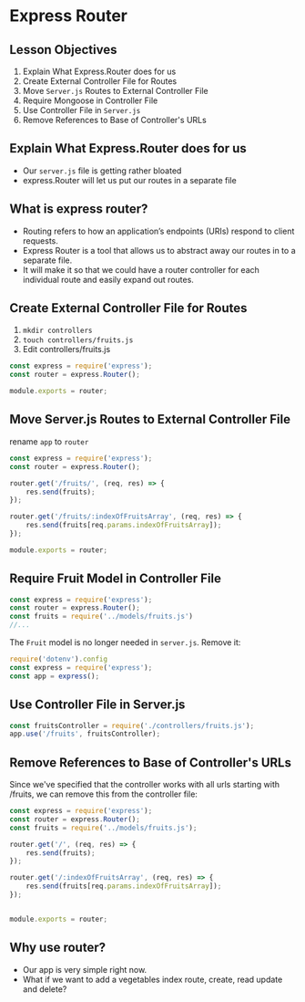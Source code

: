 # Express Router

## Lesson Objectives

1. Explain What Express.Router does for us
1. Create External Controller File for Routes
1. Move `Server.js` Routes to External Controller File
1. Require Mongoose in Controller File
1. Use Controller File in `Server.js`
1. Remove References to Base of Controller's URLs

## Explain What Express.Router does for us

- Our `server.js` file is getting rather bloated
- express.Router will let us put our routes in a separate file

## What is express router?
- Routing refers to how an application’s endpoints (URIs) respond to client requests. 
- Express Router is a tool that allows us to abstract away our routes in to a separate file.
- It will make it so that we could have a router controller for each individual route and easily expand out routes.

## Create External Controller File for Routes

1. `mkdir controllers`
1. `touch controllers/fruits.js`
1. Edit controllers/fruits.js

```javascript
const express = require('express');
const router = express.Router();

module.exports = router;
```

## Move Server.js Routes to External Controller File

rename `app` to `router`

```javascript
const express = require('express');
const router = express.Router();

router.get('/fruits/', (req, res) => {
    res.send(fruits);
});

router.get('/fruits/:indexOfFruitsArray', (req, res) => {
    res.send(fruits[req.params.indexOfFruitsArray]);
});

module.exports = router;
```

## Require Fruit Model in Controller File

```javascript
const express = require('express');
const router = express.Router();
const fruits = require('../models/fruits.js')
//...
```

The `Fruit` model is no longer needed in `server.js`.  Remove it:

```javascript
require('dotenv').config
const express = require('express');
const app = express();
```

## Use Controller File in Server.js

```javascript
const fruitsController = require('./controllers/fruits.js');
app.use('/fruits', fruitsController);
```

## Remove References to Base of Controller's URLs

Since we've specified that the controller works with all urls starting with /fruits, we can remove this from the controller file:

```javascript
const express = require('express');
const router = express.Router();
const fruits = require('../models/fruits.js');

router.get('/', (req, res) => {
    res.send(fruits);
});

router.get('/:indexOfFruitsArray', (req, res) => {
    res.send(fruits[req.params.indexOfFruitsArray]);
});


module.exports = router;
```


## Why use router?
- Our app is very simple right now.
- What if we want to add a vegetables index route, create, read update and delete?